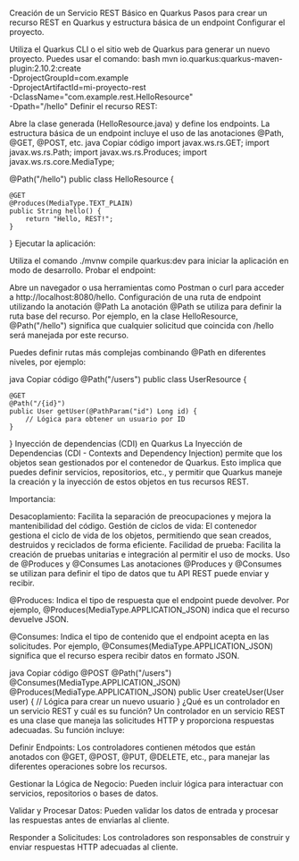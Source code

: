  Creación de un Servicio REST Básico en Quarkus
Pasos para crear un recurso REST en Quarkus y estructura básica de un endpoint
Configurar el proyecto.

Utiliza el Quarkus CLI o el sitio web de Quarkus para generar un nuevo proyecto. Puedes usar el comando:
bash
mvn io.quarkus:quarkus-maven-plugin:2.10.2:create \
  -DprojectGroupId=com.example \
  -DprojectArtifactId=mi-proyecto-rest \
  -DclassName="com.example.rest.HelloResource" \
  -Dpath="/hello"
Definir el recurso REST:

Abre la clase generada (HelloResource.java) y define los endpoints. La estructura básica de un endpoint incluye el uso de las anotaciones @Path, @GET, @POST, etc.
java
Copiar código
import javax.ws.rs.GET;
import javax.ws.rs.Path;
import javax.ws.rs.Produces;
import javax.ws.rs.core.MediaType;

@Path("/hello")
public class HelloResource {

    @GET
    @Produces(MediaType.TEXT_PLAIN)
    public String hello() {
        return "Hello, REST!";
    }
}
Ejecutar la aplicación:

Utiliza el comando ./mvnw compile quarkus:dev para iniciar la aplicación en modo de desarrollo.
Probar el endpoint:

Abre un navegador o usa herramientas como Postman o curl para acceder a http://localhost:8080/hello.
Configuración de una ruta de endpoint utilizando la anotación @Path
La anotación @Path se utiliza para definir la ruta base del recurso. Por ejemplo, en la clase HelloResource, @Path("/hello") significa que cualquier solicitud que coincida con /hello será manejada por este recurso.

Puedes definir rutas más complejas combinando @Path en diferentes niveles, por ejemplo:

java
Copiar código
@Path("/users")
public class UserResource {

    @GET
    @Path("/{id}")
    public User getUser(@PathParam("id") Long id) {
        // Lógica para obtener un usuario por ID
    }
}
Inyección de dependencias (CDI) en Quarkus
La Inyección de Dependencias (CDI - Contexts and Dependency Injection) permite que los objetos sean gestionados por el contenedor de Quarkus. Esto implica que puedes definir servicios, repositorios, etc., y permitir que Quarkus maneje la creación y la inyección de estos objetos en tus recursos REST.

Importancia:

Desacoplamiento: Facilita la separación de preocupaciones y mejora la mantenibilidad del código.
Gestión de ciclos de vida: El contenedor gestiona el ciclo de vida de los objetos, permitiendo que sean creados, destruidos y reciclados de forma eficiente.
Facilidad de prueba: Facilita la creación de pruebas unitarias e integración al permitir el uso de mocks.
Uso de @Produces y @Consumes
Las anotaciones @Produces y @Consumes se utilizan para definir el tipo de datos que tu API REST puede enviar y recibir.

@Produces: Indica el tipo de respuesta que el endpoint puede devolver. Por ejemplo, @Produces(MediaType.APPLICATION_JSON) indica que el recurso devuelve JSON.

@Consumes: Indica el tipo de contenido que el endpoint acepta en las solicitudes. Por ejemplo, @Consumes(MediaType.APPLICATION_JSON) significa que el recurso espera recibir datos en formato JSON.

java
Copiar código
@POST
@Path("/users")
@Consumes(MediaType.APPLICATION_JSON)
@Produces(MediaType.APPLICATION_JSON)
public User createUser(User user) {
    // Lógica para crear un nuevo usuario
}
¿Qué es un controlador en un servicio REST y cuál es su función?
Un controlador en un servicio REST es una clase que maneja las solicitudes HTTP y proporciona respuestas adecuadas. Su función incluye:

Definir Endpoints: Los controladores contienen métodos que están anotados con @GET, @POST, @PUT, @DELETE, etc., para manejar las diferentes operaciones sobre los recursos.

Gestionar la Lógica de Negocio: Pueden incluir lógica para interactuar con servicios, repositorios o bases de datos.

Validar y Procesar Datos: Pueden validar los datos de entrada y procesar las respuestas antes de enviarlas al cliente.

Responder a Solicitudes: Los controladores son responsables de construir y enviar respuestas HTTP adecuadas al cliente.

